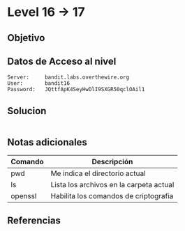 # Level 16 -> 17

## Objetivo


## Datos de Acceso al nivel
```
Server:     bandit.labs.overthewire.org
User:       bandit16
Password:   JQttfApK4SeyHwDlI9SXGR50qclOAil1
```

## Solucion
```bash

```


## Notas adicionales
| Comando | Descripción  |
|---------|-----------------------------------------|
| pwd     | Me indica el directorio actual          |         
| ls      | Lista los archivos en la carpeta actual |
|openssl|Habilita los comandos de criptografia|

## Referencias
